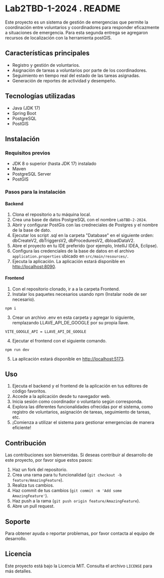 # Lab2TBD-1-2024 . README
Este proyecto es un sistema de gestión de emergencias que permite la coordinación entre voluntarios y coordinadores para responder eficazmente a situaciones de emergencia. Para esta segunda entrega se agregaron recursos de localización con la herramienta postGIS.

## Características principales

- Registro y gestión de voluntarios.
- Asignación de tareas a voluntarios por parte de los coordinadores.
- Seguimiento en tiempo real del estado de las tareas asignadas.
- Generación de reportes de actividad y desempeño.

## Tecnologías utilizadas

- Java (JDK 17)
- Spring Boot
- PostgreSQL 
- PostGIS

## Instalación

### Requisitos previos

- JDK 8 o superior (hasta JDK 17) instalado
- Maven
- PostgreSQL Server
- PostGIS

### Pasos para la instalación

#### Backend
1. Clona el repositorio a tu máquina local.
2. Crea una base de datos PostgreSQL con el nombre `LabTBD-2-2024`.
3. Abrir y configurar PostGis con las credneciales de Postgres y el nombre de la base de dato. 
4. Ejecutar los script .sql en la carpeta "Database" en el siguiente orden: dbCreateV2, dbTriggersV2, dbProceduresV2, dbloadDataV2.
5. Abre el proyecto en tu IDE preferido (por ejemplo, IntelliJ IDEA, Eclipse).
6. Configura las credenciales de la base de datos en el archivo `application.properties` ubicado en `src/main/resources/`.
7. Ejecuta la aplicación. La aplicación estará disponible en [http://localhost:8090](http://localhost:8090).
#### Frontend
1. Con el repositorio clonado, ir a a la carpeta Frontend.
2. Instalar los paquetes necesarios usando npm (Instalar node de ser necesario).
```
npm i
```
3. Crear un archivo .env en esta carpeta y agregar lo siguiente, remplazando LLAVE_API_DE_GOOGLE por su propia llave.
```
VITE_GOOGLE_API = LLAVE_API_DE_GOOGLE
```
4. Ejecutar el frontend con el siguiente comando.
```
npm run dev
```
5. La aplicación estará disponible en [http://localhost:5173](http://localhost:5173).


## Uso

1. Ejecuta el backend y el frontend de la aplicación en tus editores de código favoritos.
2. Accede a la aplicación desde tu navegador web.
3. Inicia sesión como coordinador o voluntario según corresponda.
4. Explora las diferentes funcionalidades ofrecidas por el sistema, como registro de voluntarios, asignación de tareas, seguimiento de tareas, etc.
5. ¡Comienza a utilizar el sistema para gestionar emergencias de manera eficiente!

## Contribución

Las contribuciones son bienvenidas. Si deseas contribuir al desarrollo de este proyecto, por favor sigue estos pasos:

1. Haz un fork del repositorio.
2. Crea una rama para tu funcionalidad (`git checkout -b feature/AmazingFeature`).
3. Realiza tus cambios.
4. Haz commit de tus cambios (`git commit -m 'Add some AmazingFeature'`).
5. Haz push a la rama (`git push origin feature/AmazingFeature`).
6. Abre un pull request.

## Soporte

Para obtener ayuda o reportar problemas, por favor contacta al equipo de desarrollo.

## Licencia

Este proyecto está bajo la Licencia MIT. Consulta el archivo `LICENSE` para más detalles.
